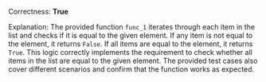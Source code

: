 Correctness: **True**

Explanation: The provided function `func_1` iterates through each item in the list and checks if it is equal to the given element. If any item is not equal to the element, it returns `False`. If all items are equal to the element, it returns `True`. This logic correctly implements the requirement to check whether all items in the list are equal to the given element. The provided test cases also cover different scenarios and confirm that the function works as expected.